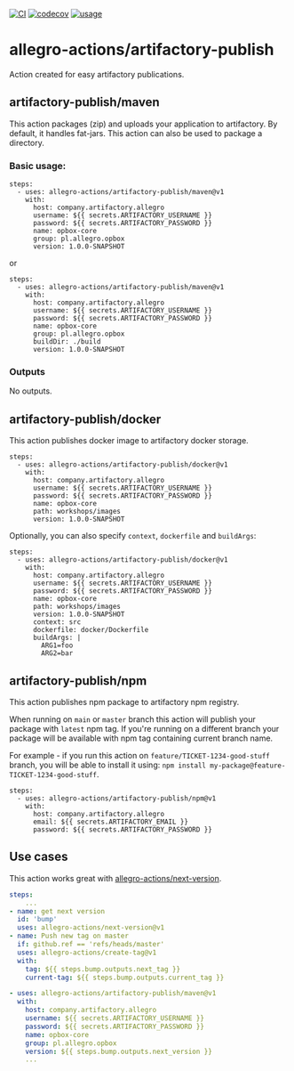 [![CI](https://github.com/allegro-actions/artifactory-publish/actions/workflows/ci.yml/badge.svg)](https://github.com/allegro-actions/artifactory-publish/actions/workflows/ci.yml)
[![codecov](https://codecov.io/gh/allegro-actions/artifactory-publish/branch/main/graph/badge.svg?token=YNK3XCBRY4)](https://codecov.io/gh/allegro-actions/artifactory-publish)
[![usage](https://gh-stats.app/badge?action=allegro-actions/artifactory-publish)](https://gh-stats.app/badge?action=allegro-actions/artifactory-publish)

# allegro-actions/artifactory-publish

Action created for easy artifactory publications.

## artifactory-publish/maven

This action packages (zip) and uploads your application to artifactory. By default, it handles fat-jars. This action can
also be used to package a directory.

### Basic usage:

```
steps:
  - uses: allegro-actions/artifactory-publish/maven@v1
    with:
      host: company.artifactory.allegro
      username: ${{ secrets.ARTIFACTORY_USERNAME }}
      password: ${{ secrets.ARTIFACTORY_PASSWORD }}
      name: opbox-core
      group: pl.allegro.opbox
      version: 1.0.0-SNAPSHOT
```

or

```
steps:
  - uses: allegro-actions/artifactory-publish/maven@v1
    with:
      host: company.artifactory.allegro
      username: ${{ secrets.ARTIFACTORY_USERNAME }}
      password: ${{ secrets.ARTIFACTORY_PASSWORD }}
      name: opbox-core
      group: pl.allegro.opbox
      buildDir: ./build
      version: 1.0.0-SNAPSHOT
```

### Outputs

No outputs.

## artifactory-publish/docker

This action publishes docker image to artifactory docker storage.

```
steps:
  - uses: allegro-actions/artifactory-publish/docker@v1
    with:
      host: company.artifactory.allegro
      username: ${{ secrets.ARTIFACTORY_USERNAME }}
      password: ${{ secrets.ARTIFACTORY_PASSWORD }}
      name: opbox-core
      path: workshops/images
      version: 1.0.0-SNAPSHOT
```

Optionally, you can also specify `context`, `dockerfile` and `buildArgs`:

```
steps:
  - uses: allegro-actions/artifactory-publish/docker@v1
    with:
      host: company.artifactory.allegro
      username: ${{ secrets.ARTIFACTORY_USERNAME }}
      password: ${{ secrets.ARTIFACTORY_PASSWORD }}
      name: opbox-core
      path: workshops/images
      version: 1.0.0-SNAPSHOT
      context: src
      dockerfile: docker/Dockerfile
      buildArgs: |
        ARG1=foo
        ARG2=bar
```

## artifactory-publish/npm

This action publishes npm package to artifactory npm registry.

When running on `main` or `master` branch this action will publish your package with `latest` npm tag.
If you're running on a different branch your package will be available with npm tag containing current branch name.

For example - if you run this action on `feature/TICKET-1234-good-stuff` branch, you will be able to install it using: `npm install my-package@feature-TICKET-1234-good-stuff`.

```
steps:
  - uses: allegro-actions/artifactory-publish/npm@v1
    with:
      host: company.artifactory.allegro
      email: ${{ secrets.ARTIFACTORY_EMAIL }}
      password: ${{ secrets.ARTIFACTORY_PASSWORD }}
```

## Use cases

This action works great with [allegro-actions/next-version](https://github.com/allegro-actions/next-version).

```yaml
steps:
    ...
- name: get next version
  id: 'bump'
  uses: allegro-actions/next-version@v1
- name: Push new tag on master
  if: github.ref == 'refs/heads/master'
  uses: allegro-actions/create-tag@v1
  with:
    tag: ${{ steps.bump.outputs.next_tag }}
    current-tag: ${{ steps.bump.outputs.current_tag }}

- uses: allegro-actions/artifactory-publish/maven@v1
  with:
    host: company.artifactory.allegro
    username: ${{ secrets.ARTIFACTORY_USERNAME }}
    password: ${{ secrets.ARTIFACTORY_PASSWORD }}
    name: opbox-core
    group: pl.allegro.opbox
    version: ${{ steps.bump.outputs.next_version }}
    ...
```
